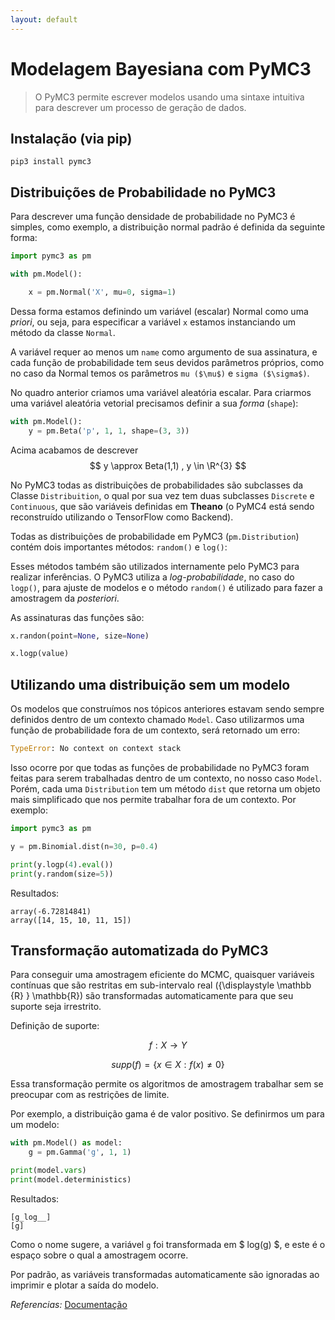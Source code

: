 ```yaml
---
layout: default
---
```

# Modelagem Bayesiana com PyMC3

> O PyMC3 permite escrever modelos usando uma sintaxe intuitiva para 
descrever um processo de geração de dados.

## Instalação (via pip)
```console
pip3 install pymc3
```

## Distribuições de Probabilidade no PyMC3
Para descrever uma função densidade de probabilidade no PyMC3 é simples,
como exemplo, a distribuição normal padrão é definida da seguinte forma:

```python
import pymc3 as pm

with pm.Model():

    x = pm.Normal('X', mu=0, sigma=1)
```

Dessa forma estamos definindo um variável (escalar) Normal como uma  *priori*,
ou seja, para especificar a variável `x` estamos instanciando um
método da classe `Normal`.

A variável requer ao menos um `name` como argumento de sua assinatura, 
e cada função de probabilidade tem seus devidos parâmetros próprios,
como no caso da Normal temos os parâmetros `mu ($\mu$)` e `sigma ($\sigma$)`.

No quadro anterior criamos uma variável aleatória escalar. Para criarmos uma 
variável aleatória vetorial precisamos definir a sua *forma* (`shape`):

```python
with pm.Model():
    y = pm.Beta('p', 1, 1, shape=(3, 3))
``` 

Acima acabamos de descrever 
$$ 
y \approx Beta(1,1) , y \in \R^{3} 
$$

No PyMC3 todas as distribuições de probabilidades são subclasses da Classe `Distribuition`, 
o qual por sua vez tem duas subclasses `Discrete` e `Continuous`, que são
variáveis definidas em **Theano** (o PyMC4 está sendo reconstruído utilizando o TensorFlow 
como Backend).


Todas as distribuições de probabilidade em PyMC3 (`pm.Distribution`) contém dois 
importantes métodos: `random()` e `log()`:


Esses métodos também são utilizados internamente pelo PyMC3 para realizar inferências.
O PyMC3 utiliza a *log-probabilidade*, no caso do `logp()`, para ajuste de modelos e 
o método `random()` é utilizado para fazer a amostragem da *posteriori*.

As assinaturas das funções são:

```python
x.randon(point=None, size=None)

x.logp(value)
```


## Utilizando uma distribuição sem um modelo
Os modelos que construímos nos tópicos anteriores estavam sendo sempre 
definidos dentro de um contexto chamado `Model`.
Caso utilizarmos uma função de probabilidade fora de um contexto, será retornado um erro:

```python
TypeError: No context on context stack
```

Isso ocorre por que todas as funções de probabilidade no PyMC3 foram feitas para serem
trabalhadas dentro de um contexto, no nosso caso `Model`.
Porém, cada uma `Distribution` tem um método `dist` que retorna um objeto mais
simplificado que nos permite trabalhar fora de um contexto. Por exemplo:

```python
import pymc3 as pm

y = pm.Binomial.dist(n=30, p=0.4)

print(y.logp(4).eval())
print(y.random(size=5))
```

Resultados:

```console
array(-6.72814841)
array([14, 15, 10, 11, 15])
```

##  Transformação automatizada do PyMC3
Para conseguir uma amostragem eficiente do MCMC, quaisquer variáveis 
contínuas que são restritas em sub-intervalo real ({\displaystyle \mathbb {R} } \mathbb{R}) 
são transformadas 
automaticamente para que seu suporte seja irrestrito. 


Definição de suporte:

$$
f: X \rightarrow Y
$$

$$
supp(f) = \{x \in X: f(x) \neq 0\}
$$


Essa transformação permite os algoritmos de amostragem trabalhar sem se 
preocupar com as restrições de limite.

Por exemplo, a distribuição gama é de valor positivo. Se definirmos um para um modelo:
```python
with pm.Model() as model:
    g = pm.Gamma('g', 1, 1)

print(model.vars)
print(model.deterministics)
```

Resultados:
```console
[g_log__]
[g]
```
Como o nome sugere, a variável `g` foi transformada em $ log(g) $, 
e este é o espaço sobre o qual a amostragem ocorre.

Por padrão, as variáveis transformadas automaticamente são ignoradas 
ao imprimir e plotar a saída do modelo.

*Referencias:* [Documentação](https://docs.pymc.io/Probability\_Distributions.html)


